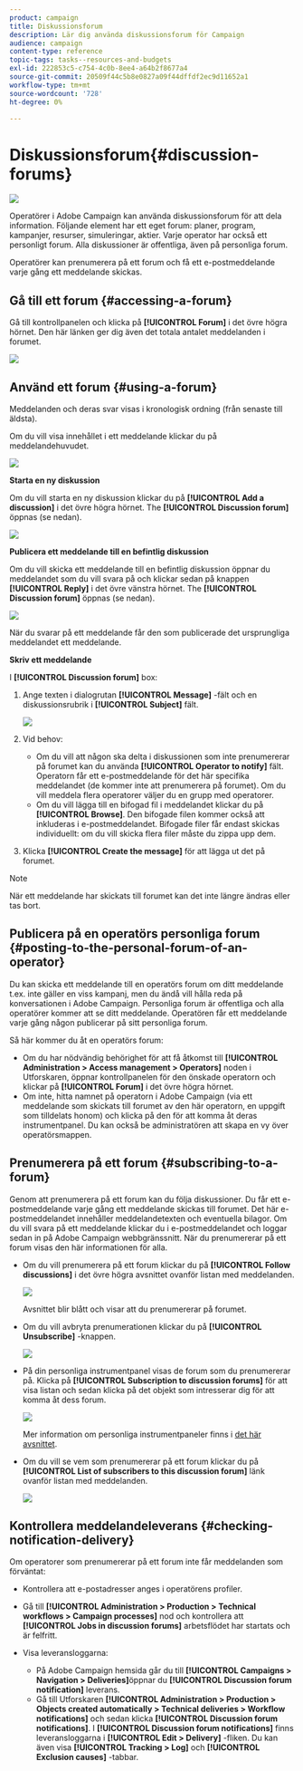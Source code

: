 ```yaml
---
product: campaign
title: Diskussionsforum
description: Lär dig använda diskussionsforum för Campaign
audience: campaign
content-type: reference
topic-tags: tasks--resources-and-budgets
exl-id: 222853c5-c754-4c0b-8ee4-a64b2f8677a4
source-git-commit: 20509f44c5b8e0827a09f44dffdf2ec9d11652a1
workflow-type: tm+mt
source-wordcount: '728'
ht-degree: 0%

---
```


# Diskussionsforum{#discussion-forums}

![](../../assets/v7-only.svg)

Operatörer i Adobe Campaign kan använda diskussionsforum för att dela information. Följande element har ett eget forum: planer, program, kampanjer, resurser, simuleringar, aktier. Varje operator har också ett personligt forum. Alla diskussioner är offentliga, även på personliga forum.

Operatörer kan prenumerera på ett forum och få ett e-postmeddelande varje gång ett meddelande skickas.

## Gå till ett forum {#accessing-a-forum}

Gå till kontrollpanelen och klicka på **[!UICONTROL Forum]** i det övre högra hörnet. Den här länken ger dig även det totala antalet meddelanden i forumet.

![](assets/mrm_forum_access_link.png)

## Använd ett forum {#using-a-forum}

Meddelanden och deras svar visas i kronologisk ordning (från senaste till äldsta).

Om du vill visa innehållet i ett meddelande klickar du på meddelandehuvudet.

![](assets/mrm_forum_expand_msg.png)

**Starta en ny diskussion**

Om du vill starta en ny diskussion klickar du på **[!UICONTROL Add a discussion]** i det övre högra hörnet. The **[!UICONTROL Discussion forum]** öppnas (se nedan).

![](assets/mrm_forum_new_thread.png)

**Publicera ett meddelande till en befintlig diskussion**

Om du vill skicka ett meddelande till en befintlig diskussion öppnar du meddelandet som du vill svara på och klickar sedan på knappen **[!UICONTROL Reply]** i det övre vänstra hörnet. The **[!UICONTROL Discussion forum]** öppnas (se nedan).

![](assets/mrm_forum_answer_msg.png)

När du svarar på ett meddelande får den som publicerade det ursprungliga meddelandet ett meddelande.

**Skriv ett meddelande**

I **[!UICONTROL Discussion forum]** box:

1. Ange texten i dialogrutan **[!UICONTROL Message]** -fält och en diskussionsrubrik i **[!UICONTROL Subject]** fält.

   ![](assets/mrm_forum_edit_msg.png)

1. Vid behov:

   * Om du vill att någon ska delta i diskussionen som inte prenumererar på forumet kan du använda **[!UICONTROL Operator to notify]** fält. Operatorn får ett e-postmeddelande för det här specifika meddelandet (de kommer inte att prenumerera på forumet). Om du vill meddela flera operatorer väljer du en grupp med operatorer.
   * Om du vill lägga till en bifogad fil i meddelandet klickar du på **[!UICONTROL Browse]**. Den bifogade filen kommer också att inkluderas i e-postmeddelandet. Bifogade filer får endast skickas individuellt: om du vill skicka flera filer måste du zippa upp dem.

1. Klicka **[!UICONTROL Create the message]** för att lägga ut det på forumet.

>[!NOTE]
>
>När ett meddelande har skickats till forumet kan det inte längre ändras eller tas bort.

## Publicera på en operatörs personliga forum {#posting-to-the-personal-forum-of-an-operator}

Du kan skicka ett meddelande till en operatörs forum om ditt meddelande t.ex. inte gäller en viss kampanj, men du ändå vill hålla reda på konversationen i Adobe Campaign. Personliga forum är offentliga och alla operatörer kommer att se ditt meddelande. Operatören får ett meddelande varje gång någon publicerar på sitt personliga forum.

Så här kommer du åt en operatörs forum:

* Om du har nödvändig behörighet för att få åtkomst till **[!UICONTROL Administration > Access management > Operators]** noden i Utforskaren, öppnar kontrollpanelen för den önskade operatorn och klickar på **[!UICONTROL Forum]** i det övre högra hörnet.
* Om inte, hitta namnet på operatorn i Adobe Campaign (via ett meddelande som skickats till forumet av den här operatorn, en uppgift som tilldelats honom) och klicka på den för att komma åt deras instrumentpanel. Du kan också be administratören att skapa en vy över operatörsmappen.

## Prenumerera på ett forum {#subscribing-to-a-forum}

Genom att prenumerera på ett forum kan du följa diskussioner. Du får ett e-postmeddelande varje gång ett meddelande skickas till forumet. Det här e-postmeddelandet innehåller meddelandetexten och eventuella bilagor. Om du vill svara på ett meddelande klickar du i e-postmeddelandet och loggar sedan in på Adobe Campaign webbgränssnitt. När du prenumererar på ett forum visas den här informationen för alla.

* Om du vill prenumerera på ett forum klickar du på **[!UICONTROL Follow discussions]** i det övre högra avsnittet ovanför listan med meddelanden.

   ![](assets/mrm_forum_subscribe.png)

   Avsnittet blir blått och visar att du prenumererar på forumet.

* Om du vill avbryta prenumerationen klickar du på **[!UICONTROL Unsubscribe]** -knappen.

   ![](assets/mrm_forum_unsubscribe.png)

* På din personliga instrumentpanel visas de forum som du prenumererar på. Klicka på **[!UICONTROL Subscription to discussion forums]** för att visa listan och sedan klicka på det objekt som intresserar dig för att komma åt dess forum.

   ![](assets/platform_dashboard_operator_subscr_forums.png)

   Mer information om personliga instrumentpaneler finns i [det här avsnittet](../../platform/using/access-management-operators.md).

* Om du vill se vem som prenumererar på ett forum klickar du på **[!UICONTROL List of subscribers to this discussion forum]** länk ovanför listan med meddelanden.

   ![](assets/mrm_forum_subscribers.png)

## Kontrollera meddelandeleverans {#checking-notification-delivery}

Om operatorer som prenumererar på ett forum inte får meddelanden som förväntat:

* Kontrollera att e-postadresser anges i operatörens profiler.
* Gå till **[!UICONTROL Administration > Production > Technical workflows > Campaign processes]** nod och kontrollera att **[!UICONTROL Jobs in discussion forums]** arbetsflödet har startats och är felfritt.
* Visa leveransloggarna:

   * På Adobe Campaign hemsida går du till **[!UICONTROL Campaigns > Navigation > Deliveries]**&#x200B;öppnar du **[!UICONTROL Discussion forum notification]** leverans.
   * Gå till Utforskaren **[!UICONTROL Administration > Production > Objects created automatically > Technical deliveries > Workflow notifications]** och sedan klicka **[!UICONTROL Discussion forum notifications]**.
   I **[!UICONTROL Discussion forum notifications]** finns leveransloggarna i **[!UICONTROL Edit > Delivery]** -fliken. Du kan även visa **[!UICONTROL Tracking > Log]** och **[!UICONTROL Exclusion causes]** -tabbar.
